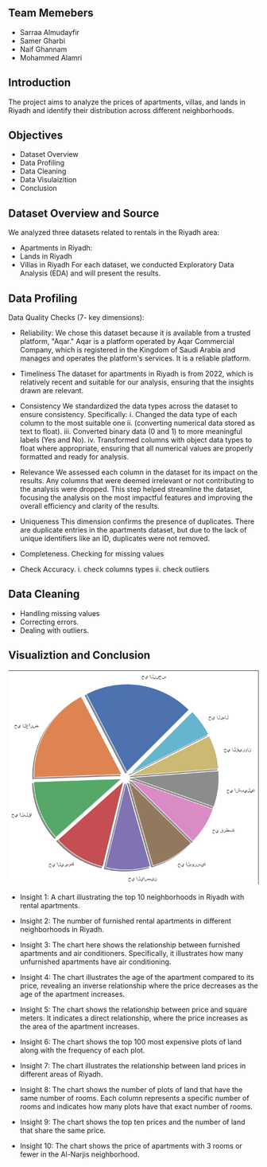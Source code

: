 ## Team Memebers 
- Sarraa Almudayfir 
- Samer Gharbi
- Naif Ghannam
- Mohammed Alamri

## Introduction
The project aims to analyze the prices of apartments, villas, and lands in Riyadh and identify their distribution across different neighborhoods.

## Objectives
- Dataset Overview
- Data Profiling
- Data Cleaning
- Data Visulaizition
- Conclusion

## Dataset Overview and Source
We analyzed three datasets related to rentals in the Riyadh area:
- Apartments in Riyadh:
- Lands in Riyadh
- Villas in Riyadh
For each dataset, we conducted Exploratory Data Analysis (EDA) and will present the results.

## Data Profiling
Data Quality Checks (7- key dimensions):

- Reliability:
We chose this dataset because it is available from a trusted platform, "Aqar." Aqar is a platform operated by Aqar Commercial Company, which is registered in the Kingdom of Saudi Arabia and manages and operates the platform's services. It is a reliable platform.

- Timeliness
The dataset for apartments in Riyadh is from 2022, which is relatively recent and suitable for our analysis, ensuring that the insights drawn are relevant.

- Consistency
We standardized the data types across the dataset to ensure consistency. Specifically:
i. Changed the data type of each column to the most suitable one 
ii. (converting numerical data stored as text to float).
iii. Converted binary data (0 and 1) to more meaningful labels (Yes and No).
iv. Transformed columns with object data types to float where appropriate, ensuring that all numerical values are properly formatted and ready for analysis.

- Relevance
We assessed each column in the dataset for its impact on the results. Any columns that were deemed irrelevant or not contributing to the analysis were dropped. 
This step helped streamline the dataset, focusing the analysis on the most impactful features and improving the overall efficiency and clarity of the results.

- Uniqueness
This dimension confirms the presence of duplicates. There are duplicate entries in the apartments dataset, but due to the lack of unique identifiers like an ID, duplicates were not removed.

- Completeness.
Checking for missing values 


- Check Accuracy.
i. check columns types
ii. check outliers


## Data Cleaning
- Handling missing values
- Correcting errors.
- Dealing with outliers.


## Visualiztion and Conclusion 
![Alt text](1.webp)
- Insight 1: A chart illustrating the top 10 neighborhoods in Riyadh with rental apartments.

- Insight 2: The number of furnished rental apartments in different neighborhoods in Riyadh.

- Insight 3: The chart here shows the relationship between furnished apartments and air conditioners. Specifically, it illustrates how many unfurnished apartments have air conditioning.

- Insight 4: The chart illustrates the age of the apartment compared to its price, revealing an inverse relationship where the price decreases as the age of the apartment increases.

- Insight 5: The chart shows the relationship between price and square meters. It indicates a direct relationship, where the price increases as the area of the apartment increases.

- Insight 6: The chart shows the top 100 most expensive plots of land along with the frequency of each plot.

- Insight 7: The chart illustrates the relationship between land prices in different areas of Riyadh.

- Insight 8: The chart shows the number of plots of land that have the same number of rooms. Each column represents a specific number of rooms and indicates how many plots have that exact number of rooms.

- Insight 9: The chart shows the top ten prices and the number of land that share the same price.

- Insight 10: The chart shows the price of apartments with 3 rooms or fewer in the Al-Narjis neighborhood.
